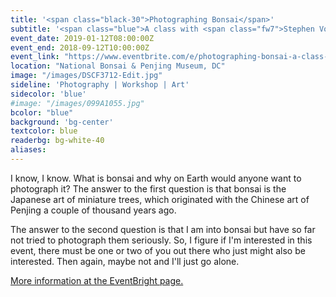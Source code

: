 ```yaml
---
title: '<span class="black-30">Photographing Bonsai</span>'
subtitle: '<span class="blue">A class with <span class="fw7">Stephen Voss</span></span>'
event_date: 2019-01-12T08:00:00Z
event_end: 2018-09-12T10:00:00Z
event_link: "https://www.eventbrite.com/e/photographing-bonsai-a-class-with-stephen-voss-tickets-50406628583?aff=ebdssbdestsearch"
location: "National Bonsai & Penjing Museum, DC"
image: "/images/DSCF3712-Edit.jpg"
sideline: 'Photography | Workshop | Art'
sidecolor: 'blue'
#image: "/images/099A1055.jpg"
bcolor: "blue"
background: 'bg-center'
textcolor: blue
readerbg: bg-white-40
aliases:
---
```

I know, I know. What is bonsai and why on Earth would anyone want to photograph it? The answer to the first question is that bonsai is the Japanese art of miniature trees, which originated with the Chinese art of Penjing a couple of thousand years ago. 

The answer to the second question is that I am into bonsai but have so far not tried to photograph them seriously. So, I figure if I'm interested in this event, there must be one or two of you out there who just might also be interested. Then again, maybe not and I'll just go alone.  

[More information at the EventBright page.](https://www.eventbrite.com/e/photographing-bonsai-a-class-with-stephen-voss-tickets-50406628583?aff=ebdssbdestsearch)